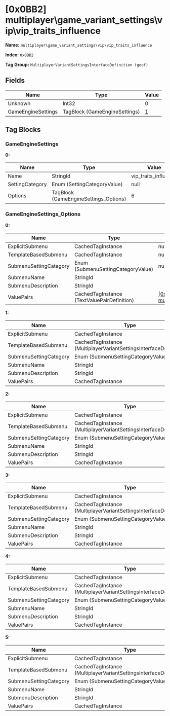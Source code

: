 # [0x0BB2] multiplayer\game_variant_settings\vip\vip_traits_influence

**Name:** ```multiplayer\game_variant_settings\vip\vip_traits_influence```

**Index:** ```0x0BB2```

**Tag Group:** ```MultiplayerVariantSettingsInterfaceDefinition (goof)```

## Fields

Name	| Type	| Value
---	|---	|---	|
Unknown	|Int32	|0
GameEngineSettings	|TagBlock (GameEngineSettings)	|[1](#gameenginesettings)


## Tag Blocks

### GameEngineSettings

**0:**

Name	| Type	| Value
---	|---	|---	|
Name	|StringId	|vip_traits_influence
SettingCategory	|Enum (SettingCategoryValue)	|null
Options	|TagBlock (GameEngineSettings_Options)	|[6](#gameenginesettings_options)


### GameEngineSettings_Options

**0:**

Name	| Type	| Value
---	|---	|---	|
ExplicitSubmenu	|CachedTagInstance	|null
TemplateBasedSubmenu	|CachedTagInstance	|null
SubmenuSettingCategory	|Enum (SubmenuSettingCategoryValue)	|null
SubmenuName	|StringId	|
SubmenuDescription	|StringId	|
ValuePairs	|CachedTagInstance (TextValuePairDefinition)	|[[0x0BBB] multiplayer\game_variant_settings\vip\vip_traits_influence_radius](../TextValuePairDefinition/0BBB.md)


**1:**

Name	| Type	| Value
---	|---	|---	|
ExplicitSubmenu	|CachedTagInstance	|null
TemplateBasedSubmenu	|CachedTagInstance (MultiplayerVariantSettingsInterfaceDefinition)	|[[0x0B3B] multiplayer\game_variant_settings\player_traits_template\traits_shields](../MultiplayerVariantSettingsInterfaceDefinition/0B3B.md)
SubmenuSettingCategory	|Enum (SubmenuSettingCategoryValue)	|null
SubmenuName	|StringId	|traits_health
SubmenuDescription	|StringId	|traits_health_desc
ValuePairs	|CachedTagInstance	|null


**2:**

Name	| Type	| Value
---	|---	|---	|
ExplicitSubmenu	|CachedTagInstance	|null
TemplateBasedSubmenu	|CachedTagInstance (MultiplayerVariantSettingsInterfaceDefinition)	|[[0x0B5C] multiplayer\game_variant_settings\player_traits_template\traits_weapons_dynamic](../MultiplayerVariantSettingsInterfaceDefinition/0B5C.md)
SubmenuSettingCategory	|Enum (SubmenuSettingCategoryValue)	|null
SubmenuName	|StringId	|traits_weapons
SubmenuDescription	|StringId	|traits_weapons_desc
ValuePairs	|CachedTagInstance	|null


**3:**

Name	| Type	| Value
---	|---	|---	|
ExplicitSubmenu	|CachedTagInstance	|null
TemplateBasedSubmenu	|CachedTagInstance (MultiplayerVariantSettingsInterfaceDefinition)	|[[0x0B3D] multiplayer\game_variant_settings\player_traits_template\traits_movement](../MultiplayerVariantSettingsInterfaceDefinition/0B3D.md)
SubmenuSettingCategory	|Enum (SubmenuSettingCategoryValue)	|null
SubmenuName	|StringId	|traits_movement
SubmenuDescription	|StringId	|traits_movement_desc
ValuePairs	|CachedTagInstance	|null


**4:**

Name	| Type	| Value
---	|---	|---	|
ExplicitSubmenu	|CachedTagInstance	|null
TemplateBasedSubmenu	|CachedTagInstance (MultiplayerVariantSettingsInterfaceDefinition)	|[[0x0B3E] multiplayer\game_variant_settings\player_traits_template\traits_sensors](../MultiplayerVariantSettingsInterfaceDefinition/0B3E.md)
SubmenuSettingCategory	|Enum (SubmenuSettingCategoryValue)	|null
SubmenuName	|StringId	|traits_sensors
SubmenuDescription	|StringId	|traits_sensors_desc
ValuePairs	|CachedTagInstance	|null


**5:**

Name	| Type	| Value
---	|---	|---	|
ExplicitSubmenu	|CachedTagInstance	|null
TemplateBasedSubmenu	|CachedTagInstance (MultiplayerVariantSettingsInterfaceDefinition)	|[[0x0B3F] multiplayer\game_variant_settings\player_traits_template\traits_appearance](../MultiplayerVariantSettingsInterfaceDefinition/0B3F.md)
SubmenuSettingCategory	|Enum (SubmenuSettingCategoryValue)	|null
SubmenuName	|StringId	|traits_appearance
SubmenuDescription	|StringId	|traits_appearance_desc
ValuePairs	|CachedTagInstance	|null


